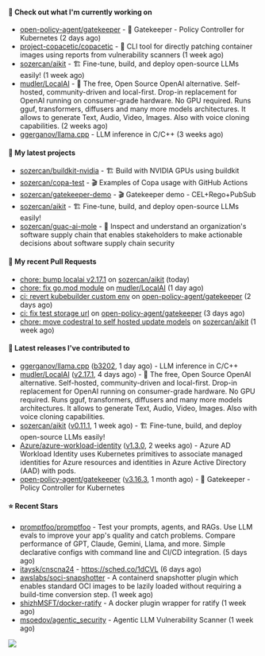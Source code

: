 #### 👷 Check out what I'm currently working on

- [open-policy-agent/gatekeeper](https://github.com/open-policy-agent/gatekeeper) - 🐊 Gatekeeper - Policy Controller for Kubernetes (2 days ago)
- [project-copacetic/copacetic](https://github.com/project-copacetic/copacetic) - 🧵 CLI tool for directly patching container images using reports from vulnerability scanners (1 week ago)
- [sozercan/aikit](https://github.com/sozercan/aikit) - 🏗️ Fine-tune, build, and deploy open-source LLMs easily! (1 week ago)
- [mudler/LocalAI](https://github.com/mudler/LocalAI) - :robot: The free, Open Source OpenAI alternative. Self-hosted, community-driven and local-first. Drop-in replacement for OpenAI running on consumer-grade hardware. No GPU required. Runs gguf, transformers, diffusers and many more models architectures. It allows to generate Text, Audio, Video, Images. Also with voice cloning capabilities. (2 weeks ago)
- [ggerganov/llama.cpp](https://github.com/ggerganov/llama.cpp) - LLM inference in C/C&#43;&#43; (3 weeks ago)

#### 🌱 My latest projects

- [sozercan/buildkit-nvidia](https://github.com/sozercan/buildkit-nvidia) - 🏗️ Build with NVIDIA GPUs using buildkit
- [sozercan/copa-test](https://github.com/sozercan/copa-test) - 🎬 Examples of Copa usage with GitHub Actions
- [sozercan/gatekeeper-demo](https://github.com/sozercan/gatekeeper-demo) - 🎬 Gatekeeper demo - CEL&#43;Rego&#43;PubSub
- [sozercan/aikit](https://github.com/sozercan/aikit) - 🏗️ Fine-tune, build, and deploy open-source LLMs easily!
- [sozercan/guac-ai-mole](https://github.com/sozercan/guac-ai-mole) - 🥑 Inspect and understand an organization&#39;s software supply chain that enables stakeholders to make actionable decisions about software supply chain security

#### 🔨 My recent Pull Requests

- [chore: bump localai v2.17.1](https://github.com/sozercan/aikit/pull/317) on [sozercan/aikit](https://github.com/sozercan/aikit) (today)
- [chore: fix go.mod module](https://github.com/mudler/LocalAI/pull/2635) on [mudler/LocalAI](https://github.com/mudler/LocalAI) (1 day ago)
- [ci: revert kubebuilder custom env](https://github.com/open-policy-agent/gatekeeper/pull/3430) on [open-policy-agent/gatekeeper](https://github.com/open-policy-agent/gatekeeper) (2 days ago)
- [ci: fix test storage url](https://github.com/open-policy-agent/gatekeeper/pull/3427) on [open-policy-agent/gatekeeper](https://github.com/open-policy-agent/gatekeeper) (3 days ago)
- [chore: move codestral to self hosted update models](https://github.com/sozercan/aikit/pull/312) on [sozercan/aikit](https://github.com/sozercan/aikit) (1 week ago)

#### 🚀 Latest releases I've contributed to

- [ggerganov/llama.cpp](https://github.com/ggerganov/llama.cpp) ([b3202](https://github.com/ggerganov/llama.cpp/releases/tag/b3202), 1 day ago) - LLM inference in C/C&#43;&#43;
- [mudler/LocalAI](https://github.com/mudler/LocalAI) ([v2.17.1](https://github.com/mudler/LocalAI/releases/tag/v2.17.1), 4 days ago) - :robot: The free, Open Source OpenAI alternative. Self-hosted, community-driven and local-first. Drop-in replacement for OpenAI running on consumer-grade hardware. No GPU required. Runs gguf, transformers, diffusers and many more models architectures. It allows to generate Text, Audio, Video, Images. Also with voice cloning capabilities.
- [sozercan/aikit](https://github.com/sozercan/aikit) ([v0.11.1](https://github.com/sozercan/aikit/releases/tag/v0.11.1), 1 week ago) - 🏗️ Fine-tune, build, and deploy open-source LLMs easily!
- [Azure/azure-workload-identity](https://github.com/Azure/azure-workload-identity) ([v1.3.0](https://github.com/Azure/azure-workload-identity/releases/tag/v1.3.0), 2 weeks ago) - Azure AD Workload Identity uses Kubernetes primitives to associate managed identities for Azure resources and identities in Azure Active Directory (AAD) with pods.
- [open-policy-agent/gatekeeper](https://github.com/open-policy-agent/gatekeeper) ([v3.16.3](https://github.com/open-policy-agent/gatekeeper/releases/tag/v3.16.3), 1 month ago) - 🐊 Gatekeeper - Policy Controller for Kubernetes

#### ⭐ Recent Stars

- [promptfoo/promptfoo](https://github.com/promptfoo/promptfoo) - Test your prompts, agents, and RAGs. Use LLM evals to improve your app&#39;s quality and catch problems. Compare performance of GPT, Claude, Gemini, Llama, and more. Simple declarative configs with command line and CI/CD integration. (5 days ago)
- [itaysk/cnscna24](https://github.com/itaysk/cnscna24) - https://sched.co/1dCVL (6 days ago)
- [awslabs/soci-snapshotter](https://github.com/awslabs/soci-snapshotter) - A containerd snapshotter plugin which enables standard OCI images to be lazily loaded without requiring a build-time conversion step. (1 week ago)
- [shizhMSFT/docker-ratify](https://github.com/shizhMSFT/docker-ratify) - A docker plugin wrapper for ratify (1 week ago)
- [msoedov/agentic_security](https://github.com/msoedov/agentic_security) - Agentic LLM Vulnerability Scanner  (1 week ago)

![](https://github-readme-stats.vercel.app/api?username=sozercan&theme=vision-friendly-dark&hide_border=false&include_all_commits=true&count_private=true)
